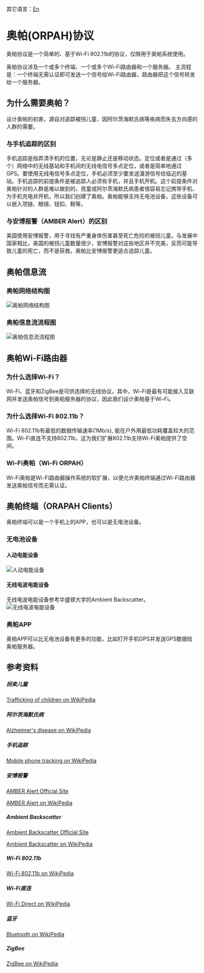 其它语言：[En](README.md)

奥帕(ORPAH)协议
====

奥帕协议是一个简单的、基于Wi-Fi 802.11b的协议，仅限用于奥帕系统使用。

奥帕协议涉及一个或多个终端、一个或多个Wi-Fi路由器和一个服务器。
主流程是：一个终端无需认证即可发送一个信号给Wi-Fi路由器，路由器把这个信号转发给一个服务器。


## 为什么需要奥帕？
设计奥帕的初衷，源自对追踪被拐儿童、因阿尔茨海默氏病等疾病而失去方向感的人群的需要。

### 与手机追踪的区别
手机追踪是指弄清手机的位置，无论是静止还是移动状态。定位或者是通过（多个）网络中的无线基站和手机间的无线电信号多点定位，或者是简单地通过GPS。要使用无线电信号多点定位，手机必须至少要发送漫游信号给临近的基站。手机追踪的前提条件是被追踪人必须有手机，并且手机开机。这个前提条件对奥帕针对的人群是难以做到的，孩童或阿尔茨海默氏病患者很容易忘记携带手机、为手机充电并开机，所以我们创建了奥帕。奥帕能够支持无电池设备，这些设备可以嵌入项链、眼镜、钮扣、鞋等。

### 与安博报警（AMBER Alert）的区别
美国使用安博报警，用于寻找有严重身体伤害甚至死亡危险的被拐儿童。与发展中国家相比，美国的被拐儿童数量很少，安博报警对这些地区并不完美，反而可能导致儿童的死亡，而不是获救。奥帕比安博报警更适合追踪儿童。


## 奥帕信息流
### 奥帕网络结构图
![奥帕网络结构图](./docs/images/orpah_network_structure.png)

### 奥帕信息流流程图
![奥帕信息流流程图](./docs/images/orpah_message_flow_zh.png)


## 奥帕Wi-Fi路由器
### 为什么选择Wi-Fi？
Wi-Fi、蓝牙和ZigBee是可供选择的无线协议，其中，Wi-Fi是最有可能接入互联网并发送奥帕信号到奥帕服务器的协议，因此我们设计奥帕基于Wi-Fi。

### 为什么选择Wi-Fi 802.11b？
Wi-Fi 802.11b有最低的数据传输速率(1Mb/s), 能在户外用最低功耗覆盖较大的范围。Wi-Fi直连不支持802.11b，这为我们扩展802.11b支持Wi-Fi奥帕提供了空间。

### Wi-Fi奥帕（Wi-Fi ORPAH）
Wi-Fi奥帕是Wi-Fi路由器操作系统的软扩展，以便允许奥帕终端通过Wi-Fi路由器发送奥帕信号而无需认证。


## 奥帕终端（ORAPAH Clients）
奥帕终端可以是一个手机上的APP，也可以是无电池设备。

### 无电池设备
#### 人动电能设备
![人动电能设备](./docs/images/human_motion_powered_device_zh.png)


#### 无线电波电能设备
无线电波电能设备参考华盛顿大学的Ambient Backscatter。
![无线电波电能设备](./docs/images/radio_wave_powered_device_zh.png)

### 奥帕APP
奥帕APP可以比无电池设备有更多的功能，比如打开手机GPS并发送GPS数据给奥帕服务器。


## 参考资料
##### 拐卖儿童
[Trafficking of children on WikiPedia](https://en.wikipedia.org/wiki/Trafficking_of_children)

##### 阿尔茨海默氏病
[Alzheimer's disease on WikiPedia](https://en.wikipedia.org/wiki/Alzheimer%27s_disease)

##### 手机追踪
[Mobile phone tracking on WikiPedia](https://en.wikipedia.org/wiki/Mobile_phone_tracking)

##### 安博报警
[AMBER Alert Official Site](http://www.amberalert.gov/)

[AMBER Alert on WikiPedia](https://en.wikipedia.org/wiki/AMBER_Alert)

##### Ambient Backscatter
[Ambient Backscatter Official Site](http://abc.cs.washington.edu/)

[Ambient Backscatter on WikiPedia](https://en.wikipedia.org/wiki/Ambient_backscatter)

##### Wi-Fi 802.11b
[Wi-Fi 802.11b on WikiPedia](https://en.wikipedia.org/wiki/IEEE_802.11#802.11b)

##### Wi-Fi直连
[Wi-Fi Direct on WikiPedia](https://en.wikipedia.org/wiki/Wi-Fi_Direct)

##### 蓝牙
[Bluetooth on WikiPedia](https://en.wikipedia.org/wiki/Bluetooth)

##### ZigBee
[ZigBee on WikiPedia](https://en.wikipedia.org/wiki/ZigBee)
